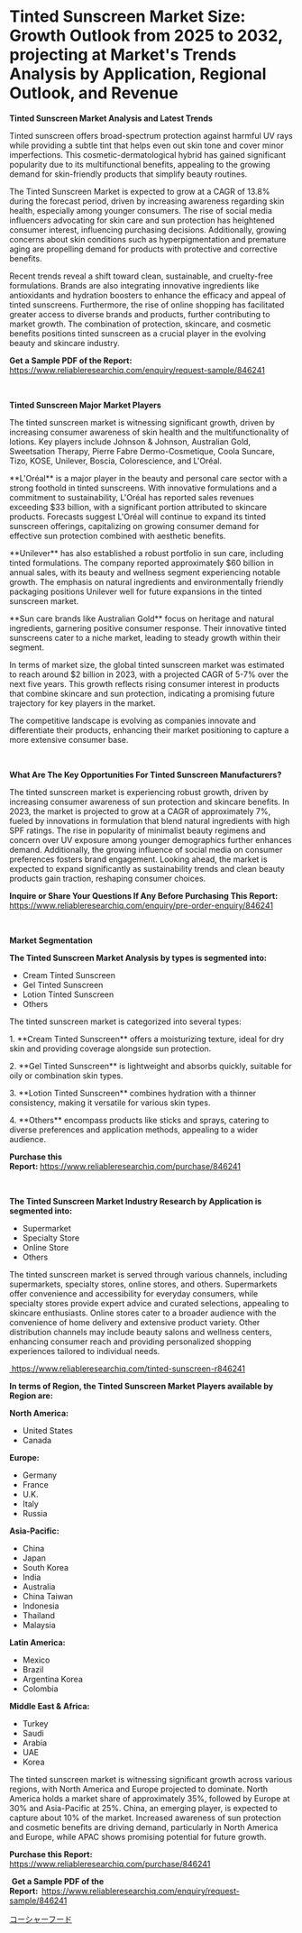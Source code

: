 <p><h1>Tinted Sunscreen Market Size: Growth Outlook from 2025 to 2032, projecting at Market's Trends Analysis by Application, Regional Outlook, and Revenue</h1></p><p><strong>Tinted Sunscreen Market Analysis and Latest Trends</strong></p>
<p><p>Tinted sunscreen offers broad-spectrum protection against harmful UV rays while providing a subtle tint that helps even out skin tone and cover minor imperfections. This cosmetic-dermatological hybrid has gained significant popularity due to its multifunctional benefits, appealing to the growing demand for skin-friendly products that simplify beauty routines.</p><p>The Tinted Sunscreen Market is expected to grow at a CAGR of 13.8% during the forecast period, driven by increasing awareness regarding skin health, especially among younger consumers. The rise of social media influencers advocating for skin care and sun protection has heightened consumer interest, influencing purchasing decisions. Additionally, growing concerns about skin conditions such as hyperpigmentation and premature aging are propelling demand for products with protective and corrective benefits.</p><p>Recent trends reveal a shift toward clean, sustainable, and cruelty-free formulations. Brands are also integrating innovative ingredients like antioxidants and hydration boosters to enhance the efficacy and appeal of tinted sunscreens. Furthermore, the rise of online shopping has facilitated greater access to diverse brands and products, further contributing to market growth. The combination of protection, skincare, and cosmetic benefits positions tinted sunscreen as a crucial player in the evolving beauty and skincare industry.</p></p>
<p><strong>Get a Sample PDF of the Report:&nbsp;</strong> <a href="https://www.reliableresearchiq.com/enquiry/request-sample/846241?utm_campaign=1102&utm_medium=2&utm_source=Github&utm_content=ia&utm_term=08022025&utm_id=tinted-sunscreen">https://www.reliableresearchiq.com/enquiry/request-sample/846241</a></p>
<p>&nbsp;</p>
<p><strong>Tinted Sunscreen Major Market Players</strong></p>
<p><p>The tinted sunscreen market is witnessing significant growth, driven by increasing consumer awareness of skin health and the multifunctionality of lotions. Key players include Johnson & Johnson, Australian Gold, Sweetsation Therapy, Pierre Fabre Dermo-Cosmetique, Coola Suncare, Tizo, KOSE, Unilever, Boscia, Colorescience, and L'Oréal.</p><p>**L'Oréal** is a major player in the beauty and personal care sector with a strong foothold in tinted sunscreens. With innovative formulations and a commitment to sustainability, L'Oréal has reported sales revenues exceeding $33 billion, with a significant portion attributed to skincare products. Forecasts suggest L'Oréal will continue to expand its tinted sunscreen offerings, capitalizing on growing consumer demand for effective sun protection combined with aesthetic benefits.</p><p>**Unilever** has also established a robust portfolio in sun care, including tinted formulations. The company reported approximately $60 billion in annual sales, with its beauty and wellness segment experiencing notable growth. The emphasis on natural ingredients and environmentally friendly packaging positions Unilever well for future expansions in the tinted sunscreen market.</p><p>**Sun care brands like Australian Gold** focus on heritage and natural ingredients, garnering positive consumer response. Their innovative tinted sunscreens cater to a niche market, leading to steady growth within their segment.</p><p>In terms of market size, the global tinted sunscreen market was estimated to reach around $2 billion in 2023, with a projected CAGR of 5-7% over the next five years. This growth reflects rising consumer interest in products that combine skincare and sun protection, indicating a promising future trajectory for key players in the market.</p><p>The competitive landscape is evolving as companies innovate and differentiate their products, enhancing their market positioning to capture a more extensive consumer base.</p></p>
<p>&nbsp;</p>
<p><strong>What Are The Key Opportunities For Tinted Sunscreen Manufacturers?</strong></p>
<p><p>The tinted sunscreen market is experiencing robust growth, driven by increasing consumer awareness of sun protection and skincare benefits. In 2023, the market is projected to grow at a CAGR of approximately 7%, fueled by innovations in formulation that blend natural ingredients with high SPF ratings. The rise in popularity of minimalist beauty regimens and concern over UV exposure among younger demographics further enhances demand. Additionally, the growing influence of social media on consumer preferences fosters brand engagement. Looking ahead, the market is expected to expand significantly as sustainability trends and clean beauty products gain traction, reshaping consumer choices.</p></p>
<p><strong>Inquire or Share Your Questions If Any Before Purchasing This Report:</strong> <a href="https://www.reliableresearchiq.com/enquiry/pre-order-enquiry/846241?utm_campaign=1102&utm_medium=2&utm_source=Github&utm_content=ia&utm_term=08022025&utm_id=tinted-sunscreen">https://www.reliableresearchiq.com/enquiry/pre-order-enquiry/846241</a></p>
<p>&nbsp;</p>
<p><strong>Market Segmentation</strong></p>
<p><strong>The Tinted Sunscreen Market Analysis by types is segmented into:</strong></p>
<p><ul><li>Cream Tinted Sunscreen</li><li>Gel Tinted Sunscreen</li><li>Lotion Tinted Sunscreen</li><li>Others</li></ul></p>
<p><p>The tinted sunscreen market is categorized into several types: </p><p>1. **Cream Tinted Sunscreen** offers a moisturizing texture, ideal for dry skin and providing coverage alongside sun protection. </p><p>2. **Gel Tinted Sunscreen** is lightweight and absorbs quickly, suitable for oily or combination skin types. </p><p>3. **Lotion Tinted Sunscreen** combines hydration with a thinner consistency, making it versatile for various skin types. </p><p>4. **Others** encompass products like sticks and sprays, catering to diverse preferences and application methods, appealing to a wider audience.</p></p>
<p><strong>Purchase this Report:&nbsp;</strong><a href="https://www.reliableresearchiq.com/purchase/846241?utm_campaign=1102&utm_medium=2&utm_source=Github&utm_content=ia&utm_term=08022025&utm_id=tinted-sunscreen">https://www.reliableresearchiq.com/purchase/846241</a></p>
<p>&nbsp;</p>
<p><strong>The Tinted Sunscreen Market Industry Research by Application is segmented into:</strong></p>
<p><ul><li>Supermarket</li><li>Specialty Store</li><li>Online Store</li><li>Others</li></ul></p>
<p><p>The tinted sunscreen market is served through various channels, including supermarkets, specialty stores, online stores, and others. Supermarkets offer convenience and accessibility for everyday consumers, while specialty stores provide expert advice and curated selections, appealing to skincare enthusiasts. Online stores cater to a broader audience with the convenience of home delivery and extensive product variety. Other distribution channels may include beauty salons and wellness centers, enhancing consumer reach and providing personalized shopping experiences tailored to individual needs.</p></p>
<p><a href="https://www.reliableresearchiq.com/tinted-sunscreen-r846241?utm_campaign=1102&utm_medium=2&utm_source=Github&utm_content=ia&utm_term=08022025&utm_id=tinted-sunscreen">&nbsp;https://www.reliableresearchiq.com/tinted-sunscreen-r846241</a></p>
<p><strong>In terms of Region, the Tinted Sunscreen Market Players available by Region are:</strong></p>
<p>
    <p> <strong> North America: </strong>
        <ul>
            <li>United States</li>
            <li>Canada</li>
        </ul>
        </p> 
    <p> <strong> Europe: </strong>
        <ul>
            <li>Germany</li>
            <li>France</li>
            <li>U.K.</li>
            <li>Italy</li>
            <li>Russia</li>
        </ul>
        </p> 
    <p> <strong> Asia-Pacific: </strong>
        <ul>
            <li>China</li>
            <li>Japan</li>
            <li>South Korea</li>
            <li>India</li>
            <li>Australia</li>
            <li>China Taiwan</li>
            <li>Indonesia</li>
            <li>Thailand</li>
            <li>Malaysia</li>
        </ul>
        </p> 
    <p> <strong> Latin America: </strong>
        <ul>
            <li>Mexico</li>
            <li>Brazil</li>
            <li>Argentina Korea</li>
            <li>Colombia</li>
        </ul>
        </p> 
    <p> <strong> Middle East & Africa: </strong>
        <ul>
            <li>Turkey</li>
            <li>Saudi</li>
            <li>Arabia</li>
            <li>UAE</li>
            <li>Korea</li>
        </ul>
    </p>
    </p>
<p><p>The tinted sunscreen market is witnessing significant growth across various regions, with North America and Europe projected to dominate. North America holds a market share of approximately 35%, followed by Europe at 30% and Asia-Pacific at 25%. China, an emerging player, is expected to capture about 10% of the market. Increased awareness of sun protection and cosmetic benefits are driving demand, particularly in North America and Europe, while APAC shows promising potential for future growth.</p></p>
<p><strong>Purchase this Report: </strong><a href="https://www.reliableresearchiq.com/purchase/846241?utm_campaign=1102&utm_medium=2&utm_source=Github&utm_content=ia&utm_term=08022025&utm_id=tinted-sunscreen">https://www.reliableresearchiq.com/purchase/846241</a></p>
<p>&nbsp;<strong>Get a Sample PDF of the Report:&nbsp;&nbsp;</strong><a href="https://www.reliableresearchiq.com/enquiry/request-sample/846241?utm_campaign=1102&utm_medium=2&utm_source=Github&utm_content=ia&utm_term=08022025&utm_id=tinted-sunscreen">https://www.reliableresearchiq.com/enquiry/request-sample/846241</a></p>
<p><strong></strong></p>
<p><p><a href="https://github.com/mohamedbakry57/Market-Research-Report-List-6/blob/main/117372435506.md?utm_campaign=1102&utm_medium=2&utm_source=Github&utm_content=ia&utm_term=08022025&utm_id=tinted-sunscreen">コーシャーフード</a></p></p>